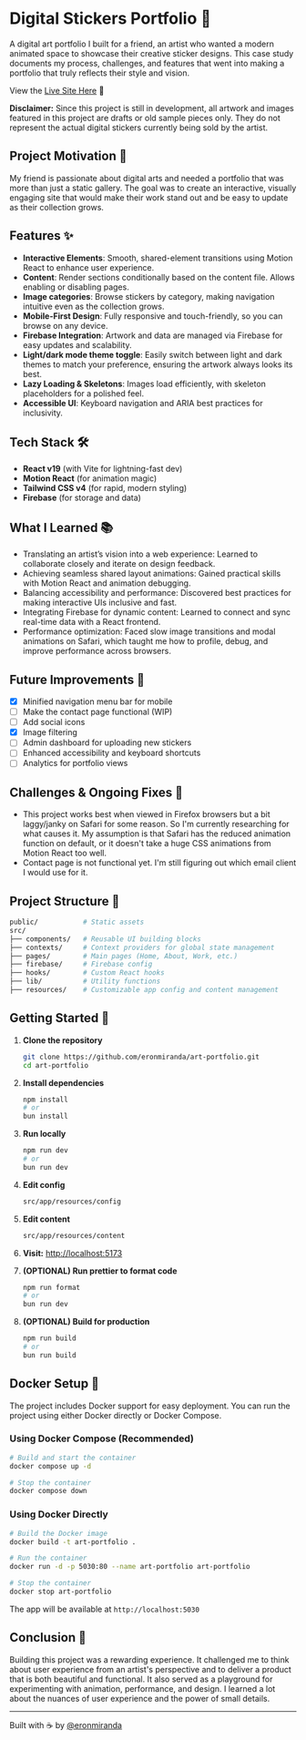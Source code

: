 # Digital Stickers Portfolio 🎨

A digital art portfolio I built for a friend, an artist who wanted a modern animated space to showcase their creative sticker designs. This case study documents my process, challenges, and features that went into making a portfolio that truly reflects their style and vision.

View the [Live Site Here](https://www.marave.ca) 🔗

**Disclaimer:** Since this project is still in development, all artwork and images featured in this project are drafts or old sample pieces only. They do not represent the actual digital stickers currently being sold by the artist.

## Project Motivation 🎯

My friend is passionate about digital arts and needed a portfolio that was more than just a static gallery. The goal was to create an interactive, visually engaging site that would make their work stand out and be easy to update as their collection grows.

## Features ✨

- **Interactive Elements**: Smooth, shared-element transitions using Motion React to enhance user experience.
- **Content**: Render sections conditionally based on the content file. Allows enabling or disabling pages.
- **Image categories**: Browse stickers by category, making navigation intuitive even as the collection grows.
- **Mobile-First Design**: Fully responsive and touch-friendly, so you can browse on any device.
- **Firebase Integration**: Artwork and data are managed via Firebase for easy updates and scalability.
- **Light/dark mode theme toggle**: Easily switch between light and dark themes to match your preference, ensuring the artwork always looks its best.
- **Lazy Loading & Skeletons**: Images load efficiently, with skeleton placeholders for a polished feel.
- **Accessible UI**: Keyboard navigation and ARIA best practices for inclusivity.

## Tech Stack 🛠️

- **React v19** (with Vite for lightning-fast dev)
- **Motion React** (for animation magic)
- **Tailwind CSS v4** (for rapid, modern styling)
- **Firebase** (for storage and data)

## What I Learned 📚

- Translating an artist’s vision into a web experience: Learned to collaborate closely and iterate on design feedback.
- Achieving seamless shared layout animations: Gained practical skills with Motion React and animation debugging.
- Balancing accessibility and performance: Discovered best practices for making interactive UIs inclusive and fast.
- Integrating Firebase for dynamic content: Learned to connect and sync real-time data with a React frontend.
- Performance optimization: Faced slow image transitions and modal animations on Safari, which taught me how to profile, debug, and improve performance across browsers.

## Future Improvements 🚧

- [x] Minified navigation menu bar for mobile
- [ ] Make the contact page functional (WIP)
- [ ] Add social icons
- [x] Image filtering
- [ ] Admin dashboard for uploading new stickers
- [ ] Enhanced accessibility and keyboard shortcuts
- [ ] Analytics for portfolio views

## Challenges & Ongoing Fixes 🐞

- This project works best when viewed in Firefox browsers but a bit laggy/janky on Safari for some reason. So I'm currently researching for what causes it. My assumption is that Safari has the reduced animation function on default, or it doesn't take a huge CSS animations from Motion React too well.
- Contact page is not functional yet. I'm still figuring out which email client I would use for it.

## Project Structure 📁

```sh
public/           # Static assets
src/
├── components/   # Reusable UI building blocks
├── contexts/     # Context providers for global state management
├── pages/        # Main pages (Home, About, Work, etc.)
├── firebase/     # Firebase config
├── hooks/        # Custom React hooks
├── lib/          # Utility functions
├── resources/    # Customizable app config and content management
```

## Getting Started 🚀

1. **Clone the repository**

   ```sh
   git clone https://github.com/eronmiranda/art-portfolio.git
   cd art-portfolio
   ```

2. **Install dependencies**

   ```sh
   npm install
   # or
   bun install
   ```

3. **Run locally**

   ```sh
   npm run dev
   # or
   bun run dev
   ```

4. **Edit config**

   ```sh
   src/app/resources/config
   ```

5. **Edit content**

   ```sh
   src/app/resources/content
   ```

6. **Visit:** [http://localhost:5173](http://localhost:5173)

7. **(OPTIONAL) Run prettier to format code**

   ```sh
   npm run format
   # or
   bun run dev
   ```

8. **(OPTIONAL) Build for production**

   ```sh
   npm run build
   # or
   bun run build
   ```

## Docker Setup 🐳

The project includes Docker support for easy deployment. You can run the project using either Docker directly or Docker Compose.

### Using Docker Compose (Recommended)

```sh
# Build and start the container
docker compose up -d

# Stop the container
docker compose down
```

### Using Docker Directly

```sh
# Build the Docker image
docker build -t art-portfolio .

# Run the container
docker run -d -p 5030:80 --name art-portfolio art-portfolio

# Stop the container
docker stop art-portfolio
```

The app will be available at `http://localhost:5030`

## Conclusion 💬

Building this project was a rewarding experience. It challenged me to think about user experience from an artist's perspective and to deliver a product that is both beautiful and functional. It also served as a playground for experimenting with animation, performance, and design. I learned a lot about the nuances of user experience and the power of small details.

---

Built with ☕️ by [@eronmiranda](https://github.com/eronmiranda)
